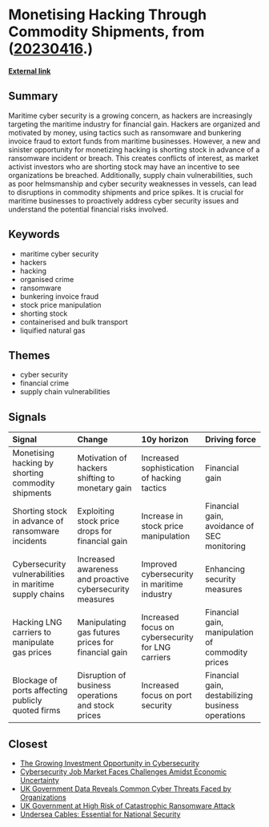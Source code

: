 # __Monetising Hacking Through Commodity Shipments__, from ([20230416](https://kghosh.substack.com/p/20230416).)

__[External link](https://www.pentestpartners.com/security-blog/monetising-hacking-by-shorting-commodity-shipments/)__



## Summary

Maritime cyber security is a growing concern, as hackers are increasingly targeting the maritime industry for financial gain. Hackers are organized and motivated by money, using tactics such as ransomware and bunkering invoice fraud to extort funds from maritime businesses. However, a new and sinister opportunity for monetizing hacking is shorting stock in advance of a ransomware incident or breach. This creates conflicts of interest, as market activist investors who are shorting stock may have an incentive to see organizations be breached. Additionally, supply chain vulnerabilities, such as poor helmsmanship and cyber security weaknesses in vessels, can lead to disruptions in commodity shipments and price spikes. It is crucial for maritime businesses to proactively address cyber security issues and understand the potential financial risks involved.

## Keywords

* maritime cyber security
* hackers
* hacking
* organised crime
* ransomware
* bunkering invoice fraud
* stock price manipulation
* shorting stock
* containerised and bulk transport
* liquified natural gas

## Themes

* cyber security
* financial crime
* supply chain vulnerabilities

## Signals

| Signal                                                  | Change                                                   | 10y horizon                                       | Driving force                                     |
|:--------------------------------------------------------|:---------------------------------------------------------|:--------------------------------------------------|:--------------------------------------------------|
| Monetising hacking by shorting commodity shipments      | Motivation of hackers shifting to monetary gain          | Increased sophistication of hacking tactics       | Financial gain                                    |
| Shorting stock in advance of ransomware incidents       | Exploiting stock price drops for financial gain          | Increase in stock price manipulation              | Financial gain, avoidance of SEC monitoring       |
| Cybersecurity vulnerabilities in maritime supply chains | Increased awareness and proactive cybersecurity measures | Improved cybersecurity in maritime industry       | Enhancing security measures                       |
| Hacking LNG carriers to manipulate gas prices           | Manipulating gas futures prices for financial gain       | Increased focus on cybersecurity for LNG carriers | Financial gain, manipulation of commodity prices  |
| Blockage of ports affecting publicly quoted firms       | Disruption of business operations and stock prices       | Increased focus on port security                  | Financial gain, destabilizing business operations |

## Closest

* [The Growing Investment Opportunity in Cybersecurity](211803931bfabc324f12ad1524640ef1)
* [Cybersecurity Job Market Faces Challenges Amidst Economic Uncertainty](0ab36af538bf262c85b73fa7e7bd657f)
* [UK Government Data Reveals Common Cyber Threats Faced by Organizations](576f8cf76f713e057b075e2424ea709c)
* [UK Government at High Risk of Catastrophic Ransomware Attack](3de8b64ba20eb613a72b0479350b5e5b)
* [Undersea Cables: Essential for National Security](f421780e31dc53b35c17a72026b14814)